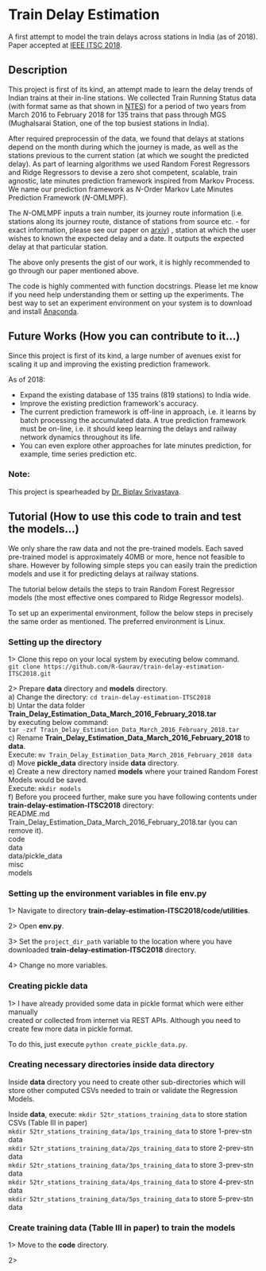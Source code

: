 # Train Delay Estimation
A first attempt to model the train delays across stations in India (as of 2018).
Paper accepted at [IEEE ITSC 2018](http://www.ieee-itsc2018.org).

## Description
This project is first of its kind, an attempt made to learn the delay trends of
Indian trains at their in-line stations. We collected Train Running Status data
(with format same as that shown in [NTES](
https://enquiry.indianrail.gov.in/mntes/))
for a period of two years from March 2016 to February 2018 for 135 trains that
pass through MGS (Mughalsarai Station, one of the top busiest stations in India).

After required preprocessin of the data, we found that delays at stations depend
on the month during which the journey is made, as well as the stations previous
to the current station (at which we sought the predicted delay). As part of
learning algorithms we used Random Forest Regressors and Ridge Regressors to
devise a zero shot competent, scalable, train agnostic, late minutes prediction
framework inspired from Markov Process. We name our prediction framework as
*N*-Order Markov Late Minutes Prediction Framework (*N*-OMLMPF).

The *N*-OMLMPF inputs a train number, its journey route information (i.e.
stations along its journey route, distance of stations from source etc. - for
exact information, please see our paper on [arxiv](
https://arxiv.org/abs/1806.02825))
, station at which the user wishes to known the expected delay and a date. It
outputs the expected delay at that particular station.

The above only presents the gist of our work, it is highly recommended to go
through our paper mentioned above.

The code is highly commented with function docstrings. Please let me know if you
need help understanding them or setting up the experiments. The best way to set
an experiment environment on your system is to download and install [Anaconda](
https://www.anaconda.com/download/).


## Future Works (How you can contribute to it...)
Since this project is first of its kind, a large number of avenues exist for
scaling it up and improving the existing prediction framework.

As of 2018:
- Expand the existing database of 135 trains (819 stations) to India wide.
- Improve the existing prediction framework's accuracy.
- The current prediction framework is off-line in approach, i.e. it learns by
  batch processing the accumulated data. A true prediction framework must be
  on-line, i.e. it should keep learning the delays and railway network dynamics
  throughout its life.
- You can even explore other approaches for late minutes prediction, for example,
  time series prediction etc.

### Note:
This project is spearheaded by [Dr. Biplav Srivastava](
https://researcher.watson.ibm.com/researcher/view.php?person=us-biplavs).

## Tutorial (How to use this code to train and test the models...)
We only share the raw data and not the pre-trained models. Each saved pre-trained
model is approximately 40MB or more, hence not feasible to share. However by
following simple steps you can easily train the prediction models and use it for
predicting delays at railway stations.

The tutorial below details the steps to train Random Forest Regressor models (the
most effective ones compared to Ridge Regressor models).

To set up an experimental environment, follow the below steps in precisely the
same order as mentioned. The preferred environment is Linux.

### Setting up the directory
1> Clone this repo on your local system by executing below command.\
`git clone https://github.com/R-Gaurav/train-delay-estimation-ITSC2018.git`

2> Prepare **data** directory and **models** directory.\
  a) Change the directory: `cd train-delay-estimation-ITSC2018`\
  b) Untar the data folder\
    **Train_Delay_Estimation_Data_March_2016_February_2018.tar** \
    by executing below command:\
    `tar -zxf Train_Delay_Estimation_Data_March_2016_February_2018.tar`\
  c) Rename **Train_Delay_Estimation_Data_March_2016_February_2018** to **data**.\
     Execute: `mv Train_Delay_Estimation_Data_March_2016_February_2018 data`\
  d) Move **pickle\_data** directory inside **data** directory.\
  e) Create a new directory named **models** where your trained Random Forest
    Models would be saved.\
    Execute: `mkdir models`\
  f) Before you proceed further, make sure you have following contents under \
    **train-delay-estimation-ITSC2018** directory:\
    README.md\
    Train_Delay_Estimation_Data_March_2016_February_2018.tar (you can remove it).\
    code\
    data\
    data/pickle_data\
    misc\
    models

### Setting up the environment variables in file **env.py**
1> Navigate to directory **train-delay-estimation-ITSC2018/code/utilities**.

2> Open **env.py**.

3> Set the `project_dir_path` variable to the location where you have downloaded **train-delay-estimation-ITSC2018** directory.

4> Change no more variables.

### Creating pickle data
1> I have already provided some data in pickle format which were either manually\
   created or collected from internet via REST APIs. Although you need to create
   few more data in pickle format.

   To do this, just execute `python create_pickle_data.py`.

### Creating necessary directories inside **data** directory
Inside **data** directory you need to create other sub-directories which will\
store other computed CSVs needed to train or validate the Regression Models.

Inside **data**, execute:
  `mkdir 52tr_stations_training_data` to store station CSVs (Table III in paper)\
  `mkdir 52tr_stations_training_data/1ps_training_data` to store 1-prev-stn data\
  `mkdir 52tr_stations_training_data/2ps_training_data` to store 2-prev-stn data\
  `mkdir 52tr_stations_training_data/3ps_training_data` to store 3-prev-stn data\
  `mkdir 52tr_stations_training_data/4ps_training_data` to store 4-prev-stn data\
  `mkdir 52tr_stations_training_data/5ps_training_data` to store 5-prev-stn data

### Create training data (Table III in paper) to train the models
1> Move to the **code** directory.

2>
